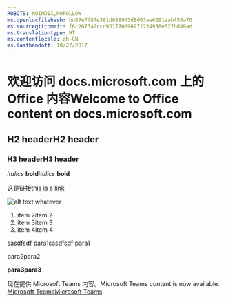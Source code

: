 ```yaml
---
ROBOTS: NOINDEX,NOFOLLOW
ms.openlocfilehash: bd87e7f87e381d088943d8d63ae6291eabf56a70
ms.sourcegitcommit: f6c2673a2ccd951770296972234938e627bd49ad
ms.translationtype: HT
ms.contentlocale: zh-CN
ms.lasthandoff: 10/27/2017
---
```

# <a name="welcome-to-office-content-on-docsmicrosoftcom"></a><span data-ttu-id="4c960-101">欢迎访问 docs.microsoft.com 上的 Office 内容</span><span class="sxs-lookup"><span data-stu-id="4c960-101">Welcome to Office content on docs.microsoft.com</span></span>
## <a name="h2-header"></a><span data-ttu-id="4c960-102">H2 header</span><span class="sxs-lookup"><span data-stu-id="4c960-102">H2 header</span></span>
### <a name="h3-header"></a><span data-ttu-id="4c960-103">H3 header</span><span class="sxs-lookup"><span data-stu-id="4c960-103">H3 header</span></span>

<span data-ttu-id="4c960-104">*italics*
**bold**</span><span class="sxs-lookup"><span data-stu-id="4c960-104">*italics*
**bold**</span></span>

[<span data-ttu-id="4c960-105">这是链接</span><span class="sxs-lookup"><span data-stu-id="4c960-105">this is a link</span></span>](Office-365-groups.md)

![alt text whatever](media/Overview-Microsoft-Teams-image1.png)

1. <span data-ttu-id="4c960-107">item 2</span><span class="sxs-lookup"><span data-stu-id="4c960-107">item 2</span></span>
2. <span data-ttu-id="4c960-108">item 3</span><span class="sxs-lookup"><span data-stu-id="4c960-108">item 3</span></span>
3. <span data-ttu-id="4c960-109">item 4</span><span class="sxs-lookup"><span data-stu-id="4c960-109">item 4</span></span>





<span data-ttu-id="4c960-110">sasdfsdf para1</span><span class="sxs-lookup"><span data-stu-id="4c960-110">sasdfsdf para1</span></span>

<span data-ttu-id="4c960-111">para2</span><span class="sxs-lookup"><span data-stu-id="4c960-111">para2</span></span>

<span data-ttu-id="4c960-112">**para3**</span><span class="sxs-lookup"><span data-stu-id="4c960-112">**para3**</span></span>




<span data-ttu-id="4c960-113">现在提供 Microsoft Teams 内容。</span><span class="sxs-lookup"><span data-stu-id="4c960-113">Microsoft Teams content is now available.</span></span>
[<span data-ttu-id="4c960-114">Microsoft Teams</span><span class="sxs-lookup"><span data-stu-id="4c960-114">Microsoft Teams</span></span>](https://docs.microsoft.com/MicrosoftTeams)